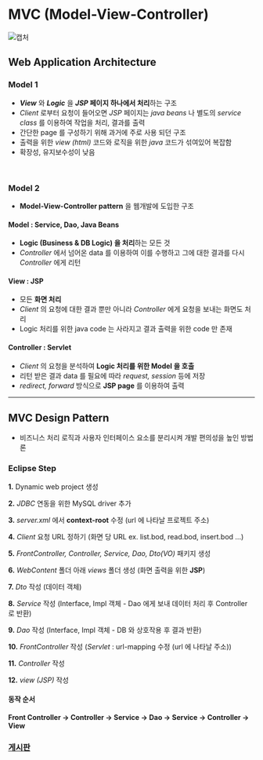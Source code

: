 # MVC (Model-View-Controller)
![캡처](https://user-images.githubusercontent.com/54715744/138873211-8fe711ad-72d3-49a4-8472-229b7d9b62b4.PNG)

## Web Application Architecture
### Model 1
* ***View*** 와 ***Logic*** 을 ***JSP* 페이지 하나에서 처리**하는 구조
* *Client* 로부터 요청이 들어오면 *JSP* 페이지는 *java beans* 나 별도의 *service class* 를 이용하여 작업을 처리, 결과를 출력
* 간단한 page 를 구성하기 위해 과거에 주로 사용 되던 구조
* 출력을 위한 *view (html)* 코드와 로직을 위한 *java* 코드가 섞여있어 복잡함
* 확장성, 유지보수성이 낮음

<br>

### Model 2
* **Model-View-Controller pattern** 을 웹개발에 도입한 구조

#### Model : Service, Dao, Java Beans
* **Logic (Business & DB Logic) 을 처리**하는 모든 것
* *Controller* 에서 넘어온 data 를 이용하여 이를 수행하고 그에 대한 결과를 다시 *Controller* 에게 리턴

#### View : JSP
* 모든 **화면 처리**
* *Client* 의 요청에 대한 결과 뿐만 아니라 *Controller* 에게 요청을 보내는 화면도 처리
* Logic 처리를 위한 java code 는 사라지고 결과 출력을 위한 code 만 존재

#### Controller : Servlet
* *Client* 의 요청을 분석하여 **Logic 처리를 위한 Model 을 호출**
* 리턴 받은 결과 data 를 필요에 따라 *request, session* 등에 저장
* *redirect, forward* 방식으로 **JSP page** 를 이용하여 출력

---

## MVC Design Pattern
* 비즈니스 처리 로직과 사용자 인터페이스 요소를 분리시켜 개발 편의성을 높인 방법론

### Eclipse Step
**1.**  Dynamic web project 생성
<br>

**2.**  *JDBC* 연동을 위한 MySQL driver 추가
<br>

**3.**  *server.xml* 에서 **context-root** 수정 (url 에 나타날 프로젝트 주소)
<br>

**4.**  *Client* 요청 URL 정하기 (화면 당 URL ex. list.bod, read.bod, insert.bod ...)
<br>

**5.**  *FrontController, Controller, Service, Dao, Dto(VO)* 패키지 생성
<br>

**6.**  *WebContent* 폴더 아래 *views* 폴더 생성 (화면 출력을 위한 **JSP**)
<br>

**7.**  *Dto* 작성 (데이터 객체)
<br>

**8.**  *Service* 작성 (Interface, Impl 객체 - Dao 에게 보내 데이터 처리 후 Controller 로 반환)
<br>

**9.**  *Dao* 작성 (Interface, Impl 객체 - DB 와 상호작용 후 결과 반환)
<br>

**10.**  *FrontController* 작성 (*Servlet* : url-mapping 수정 (url 에 나타날 주소))
<br>

**11.**  *Controller* 작성
<br>

**12.**  *view (JSP)* 작성
<br>


#### 동작 순서
**Front Controller -> Controller -> Service -> Dao -> Service -> Controller -> View**

### [게시판](https://github.com/ljiwoo59/Back_Study/tree/main/MVC/MVCBoard)
